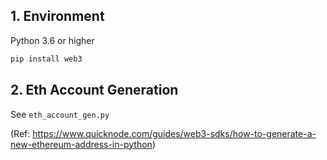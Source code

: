 ## 1. Environment

Python 3.6 or higher

```bash
pip install web3
```



## 2. Eth Account Generation

See `eth_account_gen.py`



(Ref: https://www.quicknode.com/guides/web3-sdks/how-to-generate-a-new-ethereum-address-in-python)